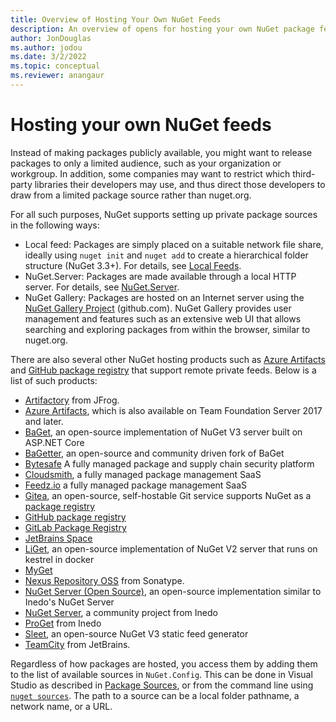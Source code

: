 ```yaml
---
title: Overview of Hosting Your Own NuGet Feeds
description: An overview of opens for hosting your own NuGet package feeds or galleries either locally or remotely.
author: JonDouglas
ms.author: jodou
ms.date: 3/2/2022
ms.topic: conceptual
ms.reviewer: anangaur
---
```


# Hosting your own NuGet feeds

Instead of making packages publicly available, you might want to release packages to only a limited audience, such as your organization or workgroup. In addition, some companies may want to restrict which third-party libraries their developers may use, and thus direct those developers to draw from a limited package source rather than nuget.org.

For all such purposes, NuGet supports setting up private package sources in the following ways:

- Local feed: Packages are simply placed on a suitable network file share, ideally using `nuget init` and `nuget add` to create a hierarchical folder structure (NuGet 3.3+). For details, see [Local Feeds](../hosting-packages/local-feeds.md).
- NuGet.Server: Packages are made available through a local HTTP server. For details, see [NuGet.Server](../hosting-packages/nuget-server.md).
- NuGet Gallery: Packages are hosted on an Internet server using the [NuGet Gallery Project](https://github.com/NuGet/NuGetGallery#build-and-run-the-gallery-in-arbitrary-number-easy-steps) (github.com). NuGet Gallery provides user management and features such as an extensive web UI that allows searching and exploring packages from within the browser, similar to nuget.org.

There are also several other NuGet hosting products such as [Azure Artifacts](https://www.visualstudio.com/docs/package/nuget/publish) and [GitHub package registry](https://help.github.com/articles/configuring-nuget-for-use-with-github-package-registry) that support remote private feeds. Below is a list of such products:

- [Artifactory](https://www.jfrog.com/artifactory/) from JFrog.
- [Azure Artifacts](https://www.visualstudio.com/docs/package/nuget/publish), which is also available on Team Foundation Server 2017 and later.
- [BaGet](https://github.com/loic-sharma/BaGet), an open-source implementation of NuGet V3 server built on ASP.NET Core
- [BaGetter](https://github.com/bagetter/BaGetter), an open-source and community driven fork of BaGet
- [Bytesafe](https://docs.bytesafe.dev/package-managers/nuget/) A fully managed package and supply chain security platform
- [Cloudsmith](https://cloudsmith.io/l/nuget-feed/), a fully managed package management SaaS
- [Feedz.io](https://feedz.io) a fully managed package management SaaS
- [Gitea](https://gitea.io), an open-source, self-hostable Git service supports NuGet as a [package registry](https://docs.gitea.io/en-us/usage/packages/nuget/)
- [GitHub package registry](https://help.github.com/articles/configuring-nuget-for-use-with-github-package-registry)
- [GitLab Package Registry](https://docs.gitlab.com/ee/user/packages/nuget_repository/)
- [JetBrains Space](https://www.jetbrains.com/help/space/nuget-feed.html)
- [LiGet](https://github.com/ai-traders/liget), an open-source implementation of NuGet V2 server that runs on kestrel in docker
- [MyGet](https://myget.org)
- [Nexus Repository OSS](https://www.sonatype.com/nexus-repository-oss) from Sonatype.
- [NuGet Server (Open Source)](https://github.com/svenkle/nuget-server), an open-source implementation similar to Inedo's NuGet Server
- [NuGet Server](http://nugetserver.net/), a community project from Inedo
- [ProGet](https://inedo.com/proget) from Inedo
- [Sleet](https://github.com/emgarten/sleet), an open-source NuGet V3 static feed generator
- [TeamCity](https://www.jetbrains.com/teamcity/) from JetBrains.

Regardless of how packages are hosted, you access them by adding them to the list of available sources in `NuGet.Config`. This can be done in Visual Studio as described in [Package Sources](../consume-packages/install-use-packages-visual-studio.md#package-sources), or from the command line using [`nuget sources`](../reference/cli-reference/cli-ref-sources.md). The path to a source can be a local folder pathname, a network name, or a URL.
